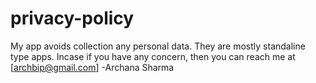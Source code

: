 # privacy-policy


My app avoids collection any personal data. They are mostly standaline type apps. Incase if you have any concern, then you can reach me at [archbip@gmail.com]
-Archana Sharma

